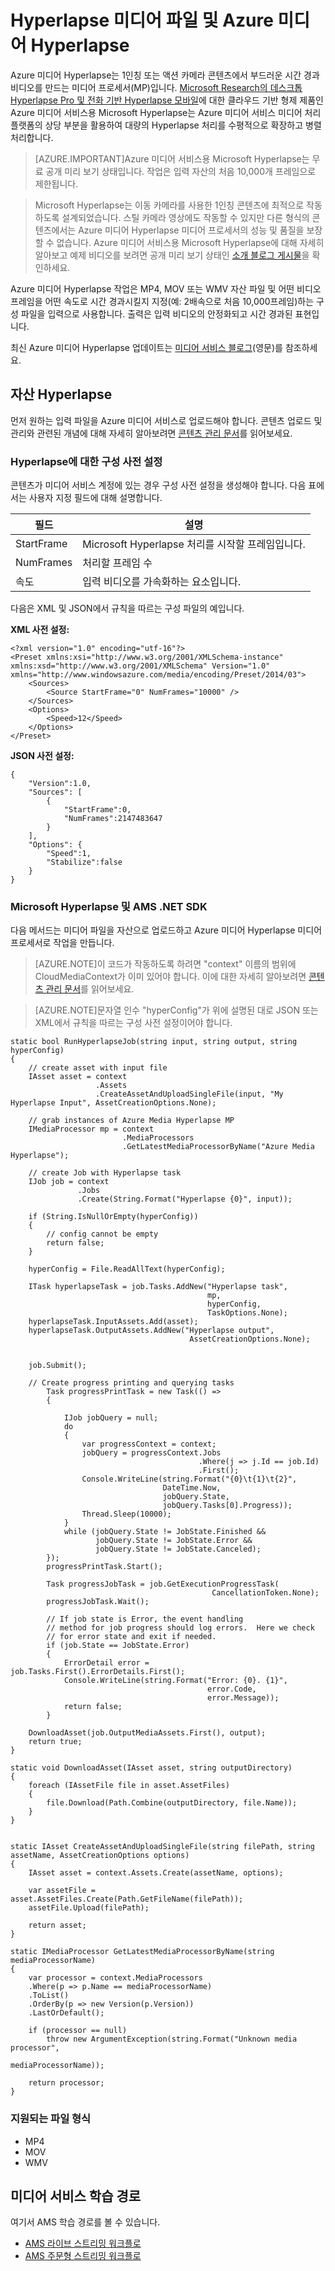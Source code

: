 <properties
	pageTitle="Hyperlapse 미디어 파일 및 Azure 미디어 Hyperlapse"
	description="Azure 미디어 Hyperlapse는 1인칭 또는 액션 카메라 콘텐츠에서 부드러운 시간 경과 비디오를 만듭니다. 이 항목에서는 미디어 인덱서를 사용하는 방법을 보여 줍니다."
	services="media-services"
	documentationCenter=""
	authors="asolanki"
	manager="johndeu"
	editor=""/>

<tags
	ms.service="media-services"
	ms.workload="media"
	ms.tgt_pltfrm="na"
	ms.devlang="dotnet"
	ms.topic="article"
	ms.date="10/19/2015"   
	ms.author="adsolank"/>


# Hyperlapse 미디어 파일 및 Azure 미디어 Hyperlapse

Azure 미디어 Hyperlapse는 1인칭 또는 액션 카메라 콘텐츠에서 부드러운 시간 경과 비디오를 만드는 미디어 프로세서(MP)입니다. [Microsoft Research의 데스크톱 Hyperlapse Pro 및 전화 기반 Hyperlapse 모바일](http://aka.ms/hyperlapse)에 대한 클라우드 기반 형제 제품인 Azure 미디어 서비스용 Microsoft Hyperlapse는 Azure 미디어 서비스 미디어 처리 플랫폼의 상당 부분을 활용하여 대량의 Hyperlapse 처리를 수평적으로 확장하고 병렬 처리합니다.

>[AZURE.IMPORTANT]Azure 미디어 서비스용 Microsoft Hyperlapse는 무료 공개 미리 보기 상태입니다. 작업은 입력 자산의 처음 10,000개 프레임으로 제한됩니다.


> Microsoft Hyperlapse는 이동 카메라를 사용한 1인칭 콘텐츠에 최적으로 작동하도록 설계되었습니다. 스틸 카메라 영상에도 작동할 수 있지만 다른 형식의 콘텐츠에서는 Azure 미디어 Hyperlapse 미디어 프로세서의 성능 및 품질을 보장할 수 없습니다. Azure 미디어 서비스용 Microsoft Hyperlapse에 대해 자세히 알아보고 예제 비디오를 보려면 공개 미리 보기 상태인 [소개 블로그 게시물](http://aka.ms/azurehyperlapseblog)을 확인하세요.

Azure 미디어 Hyperlapse 작업은 MP4, MOV 또는 WMV 자산 파일 및 어떤 비디오 프레임을 어떤 속도로 시간 경과시킬지 지정(예: 2배속으로 처음 10,000프레임)하는 구성 파일을 입력으로 사용합니다. 출력은 입력 비디오의 안정화되고 시간 경과된 표현입니다.

최신 Azure 미디어 Hyperlapse 업데이트는 [미디어 서비스 블로그](http://azure.microsoft.com/blog/topics/media-services/)(영문)를 참조하세요.

## 자산 Hyperlapse

먼저 원하는 입력 파일을 Azure 미디어 서비스로 업로드해야 합니다. 콘텐츠 업로드 및 관리와 관련된 개념에 대해 자세히 알아보려면 [콘텐츠 관리 문서](media-services-manage-content.md#upload)를 읽어보세요.

###  <a id="configuration"></a>Hyperlapse에 대한 구성 사전 설정

콘텐츠가 미디어 서비스 계정에 있는 경우 구성 사전 설정을 생성해야 합니다. 다음 표에서는 사용자 지정 필드에 대해 설명합니다.

 필드 | 설명
-------|-------------
StartFrame|Microsoft Hyperlapse 처리를 시작할 프레임입니다.
NumFrames|처리할 프레임 수
속도|입력 비디오를 가속화하는 요소입니다.

다음은 XML 및 JSON에서 규칙을 따르는 구성 파일의 예입니다.

**XML 사전 설정:**

	<?xml version="1.0" encoding="utf-16"?>
	<Preset xmlns:xsi="http://www.w3.org/2001/XMLSchema-instance" xmlns:xsd="http://www.w3.org/2001/XMLSchema" Version="1.0" xmlns="http://www.windowsazure.com/media/encoding/Preset/2014/03">
		<Sources>
			<Source StartFrame="0" NumFrames="10000" />
		</Sources>
		<Options>
			<Speed>12</Speed>
		</Options>
	</Preset>

**JSON 사전 설정:**

	{
		"Version":1.0,
		"Sources": [
			{
				"StartFrame":0,
				"NumFrames":2147483647
			}
		],
		"Options": {
			"Speed":1,
			"Stabilize":false
		}
	}

###  <a id="sample_code"></a> Microsoft Hyperlapse 및 AMS .NET SDK

다음 메서드는 미디어 파일을 자산으로 업로드하고 Azure 미디어 Hyperlapse 미디어 프로세서로 작업을 만듭니다.

> [AZURE.NOTE]이 코드가 작동하도록 하려면 "context" 이름의 범위에 CloudMediaContext가 이미 있어야 합니다. 이에 대한 자세히 알아보려면 [콘텐츠 관리 문서](media-services-manage-content.md)를 읽어보세요.

> [AZURE.NOTE]문자열 인수 "hyperConfig"가 위에 설명된 대로 JSON 또는 XML에서 규칙을 따르는 구성 사전 설정이어야 합니다.

	static bool RunHyperlapseJob(string input, string output, string hyperConfig)
	{
		// create asset with input file
		IAsset asset = context
					   .Assets
					   .CreateAssetAndUploadSingleFile(input, "My Hyperlapse Input", AssetCreationOptions.None);

		// grab instances of Azure Media Hyperlapse MP
		IMediaProcessor mp = context
							 .MediaProcessors
							 .GetLatestMediaProcessorByName("Azure Media Hyperlapse");

		// create Job with Hyperlapse task
		IJob job = context
				   .Jobs
				   .Create(String.Format("Hyperlapse {0}", input));

		if (String.IsNullOrEmpty(hyperConfig))
		{
			// config cannot be empty
			return false;
		}

		hyperConfig = File.ReadAllText(hyperConfig);

		ITask hyperlapseTask = job.Tasks.AddNew("Hyperlapse task",
												mp,
												hyperConfig,
												TaskOptions.None);
		hyperlapseTask.InputAssets.Add(asset);
		hyperlapseTask.OutputAssets.AddNew("Hyperlapse output",
											AssetCreationOptions.None);


		job.Submit();

		// Create progress printing and querying tasks
			Task progressPrintTask = new Task(() =>
			{

				IJob jobQuery = null;
				do
				{
					var progressContext = context;
					jobQuery = progressContext.Jobs
											  .Where(j => j.Id == job.Id)
											  .First();
					Console.WriteLine(string.Format("{0}\t{1}\t{2}",
									  DateTime.Now,
									  jobQuery.State,
									  jobQuery.Tasks[0].Progress));
					Thread.Sleep(10000);
				}
				while (jobQuery.State != JobState.Finished &&
					   jobQuery.State != JobState.Error &&
					   jobQuery.State != JobState.Canceled);
			});
			progressPrintTask.Start();

			Task progressJobTask = job.GetExecutionProgressTask(
												 CancellationToken.None);
			progressJobTask.Wait();

			// If job state is Error, the event handling
			// method for job progress should log errors.  Here we check
			// for error state and exit if needed.
			if (job.State == JobState.Error)
			{
				ErrorDetail error = job.Tasks.First().ErrorDetails.First();
				Console.WriteLine(string.Format("Error: {0}. {1}",
												error.Code,
												error.Message));  
				return false;                  
			}

		DownloadAsset(job.OutputMediaAssets.First(), output);
		return true;
	}

	static void DownloadAsset(IAsset asset, string outputDirectory)
	{
		foreach (IAssetFile file in asset.AssetFiles)
		{
			file.Download(Path.Combine(outputDirectory, file.Name));
		}
	}


	static IAsset CreateAssetAndUploadSingleFile(string filePath, string assetName, AssetCreationOptions options)
	{
	    IAsset asset = context.Assets.Create(assetName, options);

	    var assetFile = asset.AssetFiles.Create(Path.GetFileName(filePath));
	    assetFile.Upload(filePath);

	    return asset;
	}

	static IMediaProcessor GetLatestMediaProcessorByName(string mediaProcessorName)
	{
	    var processor = context.MediaProcessors
	    .Where(p => p.Name == mediaProcessorName)
	    .ToList()
	    .OrderBy(p => new Version(p.Version))
	    .LastOrDefault();

	    if (processor == null)
	        throw new ArgumentException(string.Format("Unknown media processor",
	                                                   mediaProcessorName));

	    return processor;
	}

### <a id="file_types"></a>지원되는 파일 형식

- MP4
- MOV
- WMV




## 미디어 서비스 학습 경로

여기서 AMS 학습 경로를 볼 수 있습니다.

- [AMS 라이브 스트리밍 워크플로](http://azure.microsoft.com/documentation/learning-paths/media-services-streaming-live/)
- [AMS 주문형 스트리밍 워크플로](http://azure.microsoft.com/documentation/learning-paths/media-services-streaming-on-demand/)




<!-- Anchors. -->

<!-- Images. -->

<!-- URLs. -->

<!---HONumber=Nov15_HO2-->